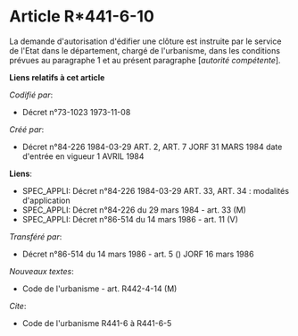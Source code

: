 # Article R*441-6-10

La demande d'autorisation d'édifier une clôture est instruite par le service de l'Etat dans le département, chargé de
l'urbanisme, dans les conditions prévues au paragraphe 1 et au présent paragraphe [*autorité compétente*].

**Liens relatifs à cet article**

_Codifié par_:

  - Décret n°73-1023 1973-11-08

_Créé par_:

  - Décret n°84-226 1984-03-29 ART. 2, ART. 7 JORF 31 MARS 1984 date d'entrée en vigueur 1 AVRIL 1984

**Liens**:

  - SPEC_APPLI: Décret n°84-226 1984-03-29 ART. 33, ART. 34 : modalités d'application
  - SPEC_APPLI: Décret n°84-226 du 29 mars 1984 - art. 33 (M)
  - SPEC_APPLI: Décret n°86-514 du 14 mars 1986 - art. 11 (V)

_Transféré par_:

  - Décret n°86-514 du 14 mars 1986 - art. 5 () JORF 16 mars 1986

_Nouveaux textes_:

  - Code de l'urbanisme - art. R442-4-14 (M)

_Cite_:

  - Code de l'urbanisme R441-6 à R441-6-5
